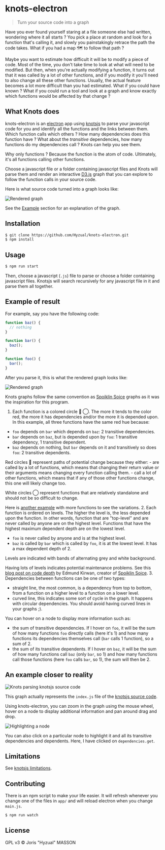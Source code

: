 # knots-electron
> Turn your source code into a graph

Have you ever found yourself staring at a file someone else had written, wondering where it all starts ? You pick a place at random and look for a function that's calling it, and slowly you painstakingly retrace the path the code takes. What if you had a map 🗺 to follow that path ?

Maybe you want to estimate how difficult it will be to modify a piece of code. Most of the time, you don't take time to look at what will need to be modified. But then, when you're actually modifying a function, it turns out that it was called by a lot of other functions, and if you modify it you'll need to also change all these other functions. Usually, the actual feature becomes a lot more difficult than you had estimated. What if you could have known ? What if you could run a tool and look at a graph and know exactly which functions would be affected by that change ?

## What Knots does

knots-electron is an [electron][electron] app using [knotsjs][knotsjs] to parse your javascript code for you and identify all the functions and the links between them. Which function calls which others ? How many dependencies does this function have ?  What about the _transitive_ dependencies, how many functions do my dependencies call ? Knots can help you see them.

Why only functions ? Because the function is the atom of code. Ultimately, it's all functions calling other functions.

Choose a javascript file or a folder containing javascript files and Knots will parse them and render an interactive [D3.js][d3js] graph that you can explore to follow the function calls in your source code.

Here is what source code turned into a graph looks like:

![Rendered graph][knots-screenshot]

See the [Example][example] section for an explanation of the graph.


## Installation

```sh
$ git clone https://github.com/Hyzual/knots-electron.git
$ npm install
```

## Usage

```sh
$ npm run start
```

Then, choose a javascript (`.js`) file to parse or choose a folder containing javascript files. Knotsjs will search recursively for any javascript file in it and parse them all together.

## Example of result

For example, say you have the following code:

```js
function baz() {
  // nothing
}

function bar() {
  baz();
}

function foo() {
  bar();
}
```

After you parse it, this is what the rendered graph looks like:

![Rendered graph][example-three-func]

Knots graphs follow the same convention as [Spoiklin Soice][spoiklin] graphs as it was the inspiration for this program.

1. Each function is a colored circle 🔴 ◯. The more it tends to the color red, the more it has dependencies and/or the more it is depended upon. In this example, all three functions have the same red hue because:
  - `foo` depends on `bar` which depends on `baz`: 2 transitive dependencies.
  - `bar` depends on `baz`, but is depended upon by `foo`: 1 transitive dependency, 1 transitive dependent.
  - `baz` depends on nothing, but `bar` depends on it and transitively so does `foo`: 2 transitive dependents.

  Red circles 🔴 represent paths of potential change because they either:
    - are called by a lot of functions, which means that changing their return value or their arguments means changing every function calling them.
    - call a lot of other functions, which means that if any of those other functions change, this one will likely change too.

  White circles ◯ represent functions that are relatively standalone and should not be so difficult to change.

  Here is [another example][other-example] with more functions to see the variations.
2. Each function is ordered on levels. The higher the level is, the less depended upon the function. In other words, function that are "top-level" and are never called by anyone are on the highest level. Functions that have the highest maximum dependent depth are on the lowest level.

  - `foo` is never called by anyone and is at the highest level.
  - `baz` is called by `bar` which is called by `foo`, it is at the lowest level. It has a max dependent depth of 2.

  Levels are indicated with bands of alternating grey and white background.

  Having lots of levels indicates potential maintenance problems. See this [blog post on code depth][edmundkirwan-depth] by Edmund Kirwan, creator of [Spoiklin Soice][spoiklin].
3. Dependencies between functions can be one of two types:
  - straight line, the most common, is a dependency from top to bottom, from a function on a higher level to a function on a lower level.
  - curved line, this indicates some sort of cycle in the graph. It happens with circular dependencies. You should avoid having curved lines in your graphs ;).

You can hover on a node to display more information such as:

- the sum of transitive dependencies. If I hover on `foo`, it will be the sum of how many functions `foo` directly calls (here it's 1) and how many functions its dependencies themselves call (`bar` calls 1 function), so a sum of 2.
- the sum of its transitive dependents. If I hover on `baz`, it will be the sum of how many functions call `baz`
 (only `bar`, so 1) and how many functions call those functions (here `foo` calls `bar`, so 1), the sum will then be 2.

<a id="other-example"></a>

## An example closer to reality

![Knots parsing knotsjs source code][knots-screenshot]

This graph actually represents the `index.js` file of the [knotsjs source code][knotsjs-screenshot-source-code].

Using knots-electron, you can zoom in the graph using the mouse wheel, hover on a node to display additional information and pan around drag and drop.

![Highlighting a node][knots-screenshot-highlight]

You can also click on a particular node to highlight it and all its transitive dependencies and dependents. Here, I have clicked on `dependencies.get`.

## Limitations

See [knotsjs limitations][knotsjs-limitations].

## Contributing

There is an npm script to make your life easier. It will refresh whenever you change one of the files in `app/` and will reload electron when you change `main.js`.

```sh
$ npm run watch
```

## License

GPL v3 © Joris "Hyzual" MASSON

[example-three-func]: ./media/example-three-func.png
[knots-screenshot-highlight]: ./media/knots-screenshot-highlight.png
[knots-screenshot]: ./media/knots-screenshot.png

[d3js]: https://d3js.org
[edmundkirwan-depth]: http://edmundkirwan.com/general/tuples.html
[electron]: http://electron.atom.io/
[example]: #example-of-result
[knotsjs-limitations]: https://github.com/Hyzual/knotsjs#limitations
[knotsjs-screenshot-source-code]: https://github.com/Hyzual/knotsjs/blob/c7fe55c588477ba6a3740e5c1c6473a430f01550/lib/index.js
[knotsjs]: https://github.com/Hyzual/knotsjs
[other-example]: #other-example
[spoiklin]: http://edmundkirwan.com/general/spoiklin.html
